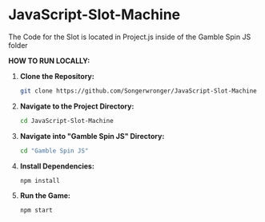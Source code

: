 # JavaScript-Slot-Machine
The Code for the Slot is located in Project.js inside of the Gamble Spin JS folder


**HOW TO RUN LOCALLY:**

1. **Clone the Repository:**
   ```bash
   git clone https://github.com/Songerwronger/JavaScript-Slot-Machine


2. **Navigate to the Project Directory:**
   ```bash
   cd JavaScript-Slot-Machine

3. **Navigate into "Gamble Spin JS" Directory:**
   ```bash
   cd "Gamble Spin JS"

4. **Install Dependencies:** 
   ```bash
   npm install

5. **Run the Game:**
   ```bash
   npm start


